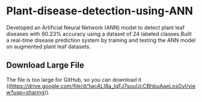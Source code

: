 # Plant-disease-detection-using-ANN
Developed an Artificial Neural Network (ANN) model to detect plant leaf diseases with 90.23% accuracy using a dataset of 24 labeled classes.Built a real-time disease prediction system by training and testing the ANN model on augmented plant leaf datasets.


## Download Large File

The file is too large for GitHub, so you can download it
((https://drive.google.com/file/d/1wcALI8a_lqFJ7souUcCBhbuAaeLosGyl/view?usp=sharing)).

